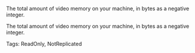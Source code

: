 The total amount of video memory on your machine, in bytes as a negative integer.
	
The total amount of video memory on your machine, in bytes as a negative integer.

Tags: ReadOnly, NotReplicated